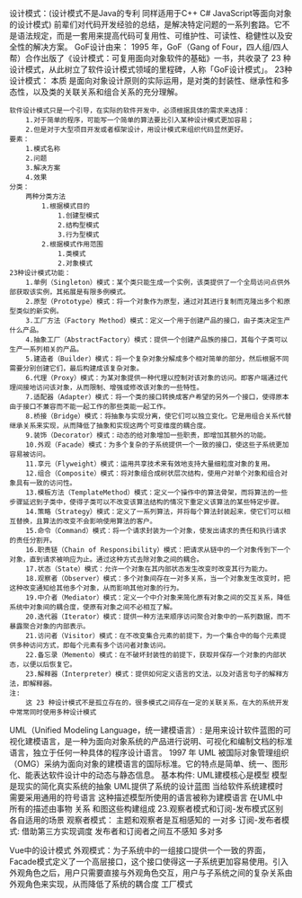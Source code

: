 设计模式：(设计模式不是Java的专利 同样适用于C++ C# JavaScript等面向对象的设计模式)
    前辈们对代码开发经验的总结，是解决特定问题的一系列套路。它不是语法规定，而是一套用来提高代码可复用性、可维护性、可读性、稳健性以及安全性的解决方案。
GoF设计由来：
    1995 年，GoF（Gang of Four，四人组/四人帮）合作出版了《设计模式：可复用面向对象软件的基础》一书，共收录了 23 种设计模式，从此树立了软件设计模式领域的里程碑，人称「GoF设计模式」。
23种设计模式：
    本质
        是面向对象设计原则的实际运用，是对类的封装性、继承性和多态性，以及类的关联关系和组合关系的充分理解。

    软件设计模式只是一个引导，在实际的软件开发中，必须根据具体的需求来选择：
        1.对于简单的程序，可能写一个简单的算法要比引入某种设计模式更加容易；
        2.但是对于大型项目开发或者框架设计，用设计模式来组织代码显然更好。
    要素：
        1.模式名称
        2.问题
        3.解决方案
        4.效果
    分类：
        两种分类方法
            1.根据模式目的
                1.创建型模式
                2.结构型模式
                3.行为型模式
            2.根据模式作用范围
                1.类模式
                2.对象模式
    23种设计模式功能：
        1.单例（Singleton）模式：某个类只能生成一个实例，该类提供了一个全局访问点供外部获取该实例，其拓展是有限多例模式。
        2.原型（Prototype）模式：将一个对象作为原型，通过对其进行复制而克隆出多个和原型类似的新实例。
        3.工厂方法（Factory Method）模式：定义一个用于创建产品的接口，由子类决定生产什么产品。
        4.抽象工厂（AbstractFactory）模式：提供一个创建产品族的接口，其每个子类可以生产一系列相关的产品。
        5.建造者（Builder）模式：将一个复杂对象分解成多个相对简单的部分，然后根据不同需要分别创建它们，最后构建成该复杂对象。
        6.代理（Proxy）模式：为某对象提供一种代理以控制对该对象的访问。即客户端通过代理间接地访问该对象，从而限制、增强或修改该对象的一些特性。
        7.适配器（Adapter）模式：将一个类的接口转换成客户希望的另外一个接口，使得原本由于接口不兼容而不能一起工作的那些类能一起工作。
        8.桥接（Bridge）模式：将抽象与实现分离，使它们可以独立变化。它是用组合关系代替继承关系来实现，从而降低了抽象和实现这两个可变维度的耦合度。
        9.装饰（Decorator）模式：动态的给对象增加一些职责，即增加其额外的功能。
        10.外观（Facade）模式：为多个复杂的子系统提供一个一致的接口，使这些子系统更加容易被访问。
        11.享元（Flyweight）模式：运用共享技术来有效地支持大量细粒度对象的复用。
        12.组合（Composite）模式：将对象组合成树状层次结构，使用户对单个对象和组合对象具有一致的访问性。
        13.模板方法（TemplateMethod）模式：定义一个操作中的算法骨架，而将算法的一些步骤延迟到子类中，使得子类可以不改变该算法结构的情况下重定义该算法的某些特定步骤。
        14.策略（Strategy）模式：定义了一系列算法，并将每个算法封装起来，使它们可以相互替换，且算法的改变不会影响使用算法的客户。
        15.命令（Command）模式：将一个请求封装为一个对象，使发出请求的责任和执行请求的责任分割开。
        16.职责链（Chain of Responsibility）模式：把请求从链中的一个对象传到下一个对象，直到请求被响应为止。通过这种方式去除对象之间的耦合。
        17.状态（State）模式：允许一个对象在其内部状态发生改变时改变其行为能力。
        18.观察者（Observer）模式：多个对象间存在一对多关系，当一个对象发生改变时，把这种改变通知给其他多个对象，从而影响其他对象的行为。
        19.中介者（Mediator）模式：定义一个中介对象来简化原有对象之间的交互关系，降低系统中对象间的耦合度，使原有对象之间不必相互了解。
        20.迭代器（Iterator）模式：提供一种方法来顺序访问聚合对象中的一系列数据，而不暴露聚合对象的内部表示。
        21.访问者（Visitor）模式：在不改变集合元素的前提下，为一个集合中的每个元素提供多种访问方式，即每个元素有多个访问者对象访问。
        22.备忘录（Memento）模式：在不破坏封装性的前提下，获取并保存一个对象的内部状态，以便以后恢复它。
        23.解释器（Interpreter）模式：提供如何定义语言的文法，以及对语言句子的解释方法，即解释器。
    注:
        这 23 种设计模式不是孤立存在的，很多模式之间存在一定的关联关系，在大的系统开发中常常同时使用多种设计模式
UML（Unified Modeling Language，统一建模语言）:
    是用来设计软件蓝图的可视化建模语言，是一种为面向对象系统的产品进行说明、可视化和编制文档的标准语言，独立于任何一种具体的程序设计语言。
    1997 年 UML 被国际对象管理组织（OMG）采纳为面向对象的建模语言的国际标准。它的特点是简单、统一、图形化、能表达软件设计中的动态与静态信息。
基本构件:
    UML建模核心是模型 模型是现实的简化真实系统的抽象 UML提供了系统的设计蓝图 当给软件系统建模时 需要采用通用的符号语言 这种描述模型所使用的语言被称为建模语言 在UML中 所有的描述由事物 关系 和图这些构建组成
23.观察者模式和订阅-发布模式区别 各自适用的场景
    观察者模式：
        主题和观察者是互相感知的 
        一对多
    订阅-发布者模式:
        借助第三方实现调度 发布者和订阅者之间互不感知
        多对多

Vue中的设计模式
外观模式：为子系统中的一组接口提供一个一致的界面，Facade模式定义了一个高层接口，这个接口使得这一子系统更加容易使用。引入外观角色之后，用户只需要直接与外观角色交互，用户与子系统之间的复杂关系由外观角色来实现，从而降低了系统的耦合度
工厂模式
